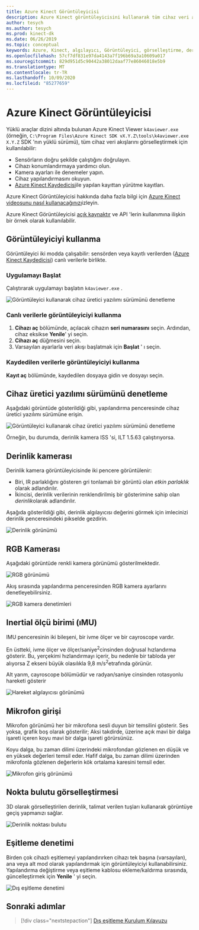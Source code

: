 ```yaml
---
title: Azure Kinect Görüntüleyicisi
description: Azure Kinect görüntüleyicisini kullanarak tüm cihaz veri akışlarını görselleştirmeyi anlayın.
author: tesych
ms.author: tesych
ms.prod: kinect-dk
ms.date: 06/26/2019
ms.topic: conceptual
keywords: Azure, Kinect, algılayıcı, Görüntüleyici, görselleştirme, derinlik, RGB, renk, İmu, ses, mikrofon, nokta bulutu
ms.openlocfilehash: 57cf7df831e97da4143a7f196b69a3a10609a017
ms.sourcegitcommit: 829d951d5c90442a38012daaf77e86046018e5b9
ms.translationtype: MT
ms.contentlocale: tr-TR
ms.lasthandoff: 10/09/2020
ms.locfileid: "85277659"
---
```

# <a name="azure-kinect-viewer"></a>Azure Kinect Görüntüleyicisi

Yüklü araçlar dizini altında bulunan Azure Kinect Viewer `k4aviewer.exe` (örneğin, `C:\Program Files\Azure Kinect SDK vX.Y.Z\tools\k4aviewer.exe` `X.Y.Z` SDK 'nın yüklü sürümü), tüm cihaz veri akışlarını görselleştirmek için kullanılabilir:

* Sensörların doğru şekilde çalıştığını doğrulayın.
* Cihazı konumlandırmaya yardımcı olun.
* Kamera ayarları ile denemeler yapın.
* Cihaz yapılandırmasını okuyun.
* [Azure Kinect Kaydedicisi](azure-kinect-recorder.md)ile yapılan kayıttan yürütme kayıtları.

Azure Kinect Görüntüleyicisi hakkında daha fazla bilgi için [Azure Kinect videosunu nasıl kullanacağınızı](https://www.microsoft.com/videoplayer/embed/RE3hNwG)izleyin.

Azure Kinect Görüntüleyicisi [açık kaynaktır](https://github.com/microsoft/Azure-Kinect-Sensor-SDK/tree/develop/tools/k4aviewer) ve API 'lerin kullanımına ilişkin bir örnek olarak kullanılabilir.

## <a name="use-viewer"></a>Görüntüleyiciyi kullanma

Görüntüleyici iki modda çalışabilir: sensörden veya kayıtlı verilerden ([Azure Kinect Kaydedicisi](azure-kinect-recorder.md)) canlı verilerle birlikte.

### <a name="start-application"></a>Uygulamayı Başlat

Çalıştırarak uygulamayı başlatın `k4aviewer.exe` .

![Görüntüleyici kullanarak cihaz üretici yazılımı sürümünü denetleme](./media/how-to-guides/open-viewer.png)

### <a name="use-the-viewer-with-live-data"></a>Canlı verilerle görüntüleyiciyi kullanma

1. **Cihazı aç** bölümünde, açılacak cihazın **seri numarasını** seçin. Ardından, cihaz eksikse **Yenile**' yi seçin.
2. **Cihazı aç** düğmesini seçin.
3. Varsayılan ayarlarla veri akışı başlatmak için **Başlat** ' ı seçin.

### <a name="use-the-viewer-with-recorded-data"></a>Kaydedilen verilerle görüntüleyiciyi kullanma

**Kayıt aç** bölümünde, kaydedilen dosyaya gidin ve dosyayı seçin.

## <a name="check-device-firmware-version"></a>Cihaz üretici yazılımı sürümünü denetleme

Aşağıdaki görüntüde gösterildiği gibi, yapılandırma penceresinde cihaz üretici yazılımı sürümüne erişin.

![Görüntüleyici kullanarak cihaz üretici yazılımı sürümünü denetleme](./media/how-to-guides/check-firmware-update.png)

Örneğin, bu durumda, derinlik kamera ISS 'si, ILT 1.5.63 çalıştırıyorsa.

## <a name="depth-camera"></a>Derinlik kamerası

Derinlik kamera görüntüleyicisinde iki pencere görüntülenir:

* Biri, IR parlaklığını gösteren gri tonlamalı bir görüntü olan *etkin parlaklık* olarak adlandırılır.
* İkincisi, derinlik verilerinin renklendirilmiş bir gösterimine sahip olan *derinlik*olarak adlandırılır.

Aşağıda gösterildiği gibi, derinlik algılayıcısı değerini görmek için imlecinizi derinlik penceresindeki pikselde gezdirin.

![Derinlik görünümü](./media/how-to-guides/depth-camera.png)

## <a name="rgb-camera"></a>RGB Kamerası

Aşağıdaki görüntüde renkli kamera görünümü gösterilmektedir.

![RGB görünümü](./media/how-to-guides/viewer-rgb-camera.png)

Akış sırasında yapılandırma penceresinden RGB kamera ayarlarını denetleyebilirsiniz.

![RGB kamera denetimleri](./media/how-to-guides/rgb-camera-settings.png)

## <a name="inertial-measurement-unit-imu"></a>Inertial ölçü birimi (ıMU)

IMU penceresinin iki bileşeni, bir ivme ölçer ve bir cayroscope vardır.

En üstteki, ivme ölçer ve ölçer/saniye<sup>2</sup>cinsinden doğrusal hızlandırma gösterir.  Bu, yerçekimi hızlandırmayı içerir, bu nedenle bir tabloda yer alıyorsa Z ekseni büyük olasılıkla 9,8 m/s<sup>2</sup>etrafında görünür.

Alt yarım, cayroscope bölümüdür ve radyan/saniye cinsinden rotasyonlu hareketi gösterir

![Hareket algılayıcısı görünümü](./media/how-to-guides/viewer-mu-settings.png)

## <a name="microphone-input"></a>Mikrofon girişi

Mikrofon görünümü her bir mikrofona sesli duyun bir temsilini gösterir. Ses yoksa, grafik boş olarak gösterilir; Aksi takdirde, üzerine açık mavi bir dalga işareti içeren koyu mavi bir dalga işareti görürsünüz.

Koyu dalga, bu zaman dilimi üzerindeki mikrofondan gözlenen en düşük ve en yüksek değerleri temsil eder. Hafif dalga, bu zaman dilimi üzerinden mikrofonla gözlenen değerlerin kök ortalama karesini temsil eder.

![Mikrofon giriş görünümü](./media/how-to-guides/microphone-data.png)

## <a name="point-cloud-visualization"></a>Nokta bulutu görselleştirmesi

3D olarak görselleştirilen derinlik, talimat verilen tuşları kullanarak görüntüye geçiş yapmanızı sağlar.

![Derinlik noktası bulutu](./media/how-to-guides/depth-point-cloud.png)

## <a name="synchronization-control"></a>Eşitleme denetimi

Birden çok cihazlı eşitlemeyi yapılandırırken cihazı tek başına (varsayılan), ana veya alt mod olarak yapılandırmak için görüntüleyiciyi kullanabilirsiniz.
Yapılandırma değiştirme veya eşitleme kablosu ekleme/kaldırma sırasında, güncelleştirmek için **Yenile** ' yi seçin.

![Dış eşitleme denetimi](./media/how-to-guides/sync-control.png)

## <a name="next-steps"></a>Sonraki adımlar

> [!div class="nextstepaction"]
>[Dış eşitleme Kurulum Kılavuzu](https://support.microsoft.com/help/4494429/sync-multiple-azure-kinect-dk-devices)

